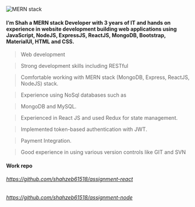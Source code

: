 ![MERN stack](https://user-images.githubusercontent.com/34839860/158079827-3187045a-115d-4557-ad46-44b589465556.png)


#### I’m Shah a MERN stack Developer with 3 years of IT and hands on experience in website development building web applications using JavaScript, NodeJS, ExpressJS, ReactJS, MongoDB, Bootstrap, MaterialUI, HTML and CSS.
> Web development

> Strong development skills including RESTful

> Comfortable working with MERN stack (MongoDB, Express, ReactJS, NodeJS) stack.

> Experience using NoSql databases such as

> MongoDB and MySQL.

> Experienced in React JS and used Redux for state management.

> Implemented token-based authentication with
> JWT.

> Payment Integration.

> Good experience in using various version controls like GIT and SVN

#### Work repo
###### https://github.com/shahzeb61518/assignment-react
###### https://github.com/shahzeb61518/assignment-node
